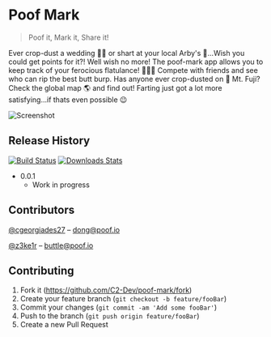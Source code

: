 # Poof Mark
> Poof it, Mark it, Share it!

Ever crop-dust a wedding :bride_with_veil: or shart at your local Arby's :hamburger:...Wish you could get points for it?! Well wish no more! The poof-mark app allows you to keep track of your ferocious flatulance! :walking_woman::dash: Compete with friends and see who can rip the best butt burp. Has anyone ever crop-dusted on :mount_fuji: Mt. Fuji? Check the global map :earth_americas: and find out! Farting just got a lot more satisfying...if thats even possible :wink:

![Screenshot](https://i.ibb.co/qFn6PJx/Image-1-10-20-at-3-11-PM.jpg)

## Release History

[![Build Status][travis-image]][travis-url]
[![Downloads Stats][npm-downloads]][npm-url]

* 0.0.1
    * Work in progress

## Contributors

[@cgeorgiades27](https://github.com/cgeorgiades27) – dong@poof.io

[@z3ke1r](https://github.com/z3ke1r) – buttle@poof.io


## Contributing

1. Fork it (<https://github.com/C2-Dev/poof-mark/fork>)
2. Create your feature branch (`git checkout -b feature/fooBar`)
3. Commit your changes (`git commit -am 'Add some fooBar'`)
4. Push to the branch (`git push origin feature/fooBar`)
5. Create a new Pull Request

<!-- Markdown link & img dfn's -->
[npm-image]: https://img.shields.io/npm/v/datadog-metrics.svg?style=flat-square
[npm-url]: https://npmjs.org/package/datadog-metrics
[npm-downloads]: https://img.shields.io/npm/dm/datadog-metrics.svg?style=flat-square
[travis-image]: https://img.shields.io/travis/dbader/node-datadog-metrics/master.svg?style=flat-square
[travis-url]: https://travis-ci.org/dbader/node-datadog-metrics
[wiki]: https://github.com/yourname/yourproject/wiki
